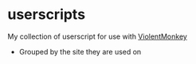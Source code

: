 # userscripts

My collection of userscript for use with [ViolentMonkey](https://violentmonkey.github.io/)

- Grouped by the site they are used on
